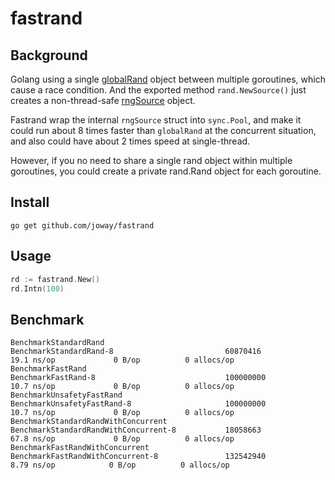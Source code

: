 # fastrand

## Background

Golang using a single [globalRand](https://github.com/golang/go/blob/master/src/math/rand/rand.go#L293) object between
multiple goroutines, which cause a race condition. And the exported method `rand.NewSource()` just creates a
non-thread-safe [rngSource]() object.

Fastrand wrap the internal `rngSource` struct into `sync.Pool`, and make it could run about 8 times faster
than `globalRand` at the concurrent situation, and also could have about 2 times speed at single-thread.

However, if you no need to share a single rand object within multiple goroutines, you could create a private rand.Rand
object for each goroutine.

## Install

```shell
go get github.com/joway/fastrand
```

## Usage

```go
rd := fastrand.New()
rd.Intn(100)
```

## Benchmark

```text
BenchmarkStandardRand
BenchmarkStandardRand-8                         60870416                19.1 ns/op             0 B/op          0 allocs/op
BenchmarkFastRand
BenchmarkFastRand-8                             100000000               10.7 ns/op             0 B/op          0 allocs/op
BenchmarkUnsafetyFastRand
BenchmarkUnsafetyFastRand-8                     100000000               10.7 ns/op             0 B/op          0 allocs/op
BenchmarkStandardRandWithConcurrent
BenchmarkStandardRandWithConcurrent-8           18058663                67.8 ns/op             0 B/op          0 allocs/op
BenchmarkFastRandWithConcurrent
BenchmarkFastRandWithConcurrent-8               132542940                8.79 ns/op            0 B/op          0 allocs/op
```
